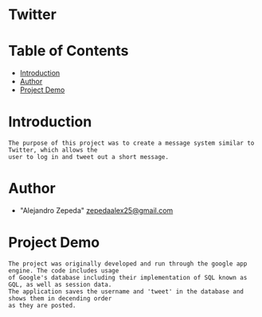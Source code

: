 # Twitter

# Table of Contents

* [Introduction](#introduction)
* [Author](#author)
* [Project Demo](#demo)

# <a name="introduction"></a>Introduction
    The purpose of this project was to create a message system similar to Twitter, which allows the 
	user to log in and tweet out a short message.
    
# <a name="author"></a>Author
* "Alejandro Zepeda" <zepedaalex25@gmail.com>

# <a name="demo"></a>Project Demo

	The project was originally developed and run through the google app engine. The code includes usage 
	of Google's database including their implementation of SQL known as GQL, as well as session data. 
	The application saves the username and 'tweet' in the database and shows them in decending order 
	as they are posted.


